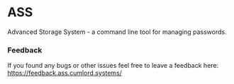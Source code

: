 # ASS
Advanced Storage System - a command line tool for managing passwords.

### Feedback
If you found any bugs or other issues feel free to leave a feedback here:
https://feedback.ass.cumlord.systems/